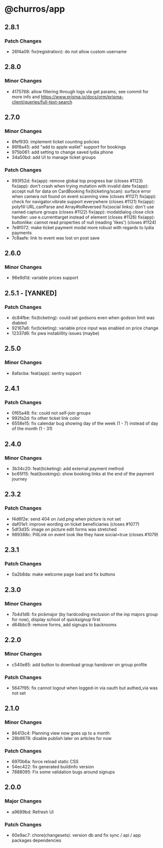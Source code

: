 # @churros/app

## 2.8.1

### Patch Changes

- 26f4a09: fix(registration): do not allow custom username

## 2.8.0

### Minor Changes

- 4175768: allow filtering through logs via get params, see commit for more info and https://www.prisma.io/docs/orm/prisma-client/queries/full-text-search

## 2.7.0

### Minor Changes

- 8fef930: implement ticket counting policies
- 86f8a45: add "add to apple wallet" support for bookings
- 975b061: add setting to change saved lydia phone
- 34a50bd: add UI to manage ticket groups

### Patch Changes

- 993f52d: fix(app): remove global top progress bar (closes #1123)
  fix(app): don't crash when trying mutation with invalid date
  fix(app): accept null for data on CardBooking
  fix(ticketing/scan): surface error when camera not found on event scanning view (closes #1127)
  fix(app): check for navigator.vibrate support everywhere (closes #1121)
  fix(app): polyfill URL.canParse and Array#toReversed
  fix(social links): don't use named capture groups (closes #1122)
  fix(app): modaldialog close click handler: use e.currenttarget instead of element (closes #1126)
  fix(app): buttonlike: cannot read properties of null (reading 'likes') (closes #1124)
- 7e8f072: make ticket payment modal more robust with regards to lydia payments
- 7c8aafe: link to event was lost on post save

## 2.6.0

### Minor Changes

- 96e9d1d: variable prices support

## 2.5.1 - [YANKED]

### Patch Changes

- dc84fbe: fix(ticketing): could set godsons even when godson limit was diabled
- 92167a6: fix(ticketing): variable price input was enabled on price change
- 12337d6: fix pwa instabillity issues (maybe)

## 2.5.0

### Minor Changes

- 8afacba: feat(app): sentry support

## 2.4.1

### Patch Changes

- 0f65a48: fix: could not self-join groups
- 992fa2d: fix other ticket link color
- 6558e15: fix calendar bug showing day of the week (1 - 7) instead of day of the month (1 - 31)

## 2.4.0

### Minor Changes

- 3b34c20: feat(ticketing): add external payment method
- bc65f15: feat(bookings): show booking links at the end of the payment journey

## 2.3.2

### Patch Changes

- f4d6f2e: send 404 on /uid.png when picture is not set
- daf01e1: improve wording on ticket beneficiaries (closes #1077)
- 5df3d35: image on picture edit forms was stretched
- 989388c: PillLink on event look like they have social=true (closes #1079)

## 2.3.1

### Patch Changes

- 0a2b8da: make welcome page load and fix buttons

## 2.3.0

### Minor Changes

- 7b4d1d6: fix pickmajor (by hardcoding exclusion of the inp majors group for now), display school of quicksignup first
- d64bbc9: remove forms, add signups to backrooms

## 2.2.0

### Minor Changes

- c540e85: add button to download group handover on group profile

### Patch Changes

- 5647f95: fix cannot logout when logged-in via oauth but authed_via was not set

## 2.1.0

### Minor Changes

- 86413c4: Planning view now goes up to a month
- 28b9678: disable publish later on articles for now

### Patch Changes

- 6970b6a: force reload static CSS
- 54ec422: fix generated buildinfo version
- 7888095: Fix some validation bugs around signups

## 2.0.0

### Major Changes

- a9689bd: Refresh UI

### Patch Changes

- 60e9ac7: chore(changesets): version db and fix sync / api / app packages dependencies
